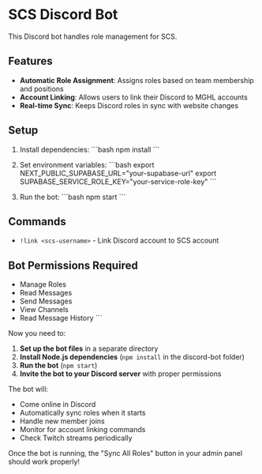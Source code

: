 # SCS Discord Bot

This Discord bot handles role management for SCS.

## Features

- **Automatic Role Assignment**: Assigns roles based on team membership and positions
- **Account Linking**: Allows users to link their Discord to MGHL accounts
- **Real-time Sync**: Keeps Discord roles in sync with website changes

## Setup

1. Install dependencies:
\`\`\`bash
npm install
\`\`\`

2. Set environment variables:
\`\`\`bash
export NEXT_PUBLIC_SUPABASE_URL="your-supabase-url"
export SUPABASE_SERVICE_ROLE_KEY="your-service-role-key"
\`\`\`

3. Run the bot:
\`\`\`bash
npm start
\`\`\`

## Commands

- `!link <scs-username>` - Link Discord account to SCS account

## Bot Permissions Required

- Manage Roles
- Read Messages
- Send Messages
- View Channels
- Read Message History
\`\`\`

Now you need to:

1. **Set up the bot files** in a separate directory
2. **Install Node.js dependencies** (`npm install` in the discord-bot folder)
3. **Run the bot** (`npm start`)
4. **Invite the bot to your Discord server** with proper permissions

The bot will:
- Come online in Discord
- Automatically sync roles when it starts
- Handle new member joins
- Monitor for account linking commands
- Check Twitch streams periodically

Once the bot is running, the "Sync All Roles" button in your admin panel should work properly!
